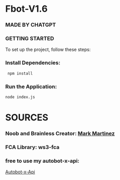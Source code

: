 # Fbot-V1.6
### MADE BY CHATGPT

### GETTING STARTED
To set up the project, follow these steps:

### Install Dependencies:
```sh
 npm install
```

### Run the Application:
```sh
node index.js
```


# SOURCES

### Noob and Brainless Creator: [Mark Martinez](https://www.facebook.com/share/1BWKFtqg2u/)


### FCA Library: ws3-fca

### free to use my autobot-x-api:
[Autobot-x-Api](https://autobot.mark-projects.site/)
